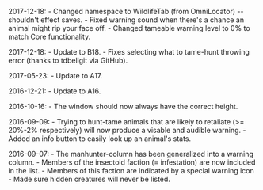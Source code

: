 2017-12-18:
	- Changed namespace to WildlifeTab (from OmniLocator) -- shouldn't effect saves.
	- Fixed warning sound when there's a chance an animal might rip your face off.
	- Changed tameable warning level to 0% to match Core functionality.
	
2017-12-18:
	- Update to B18.
	- Fixes selecting what to tame-hunt throwing error (thanks to tdbellgit via GitHub).
	
2017-05-23:
	- Update to A17.
	
2016-12-21:
	- Update to A16.
	
2016-10-16:
	- The window should now always have the correct height.
	
2016-09-09: 
	- Trying to hunt-tame animals that are likely to retaliate (>= 20%-2% respectively) will now produce a visable and audible warning.
	- Added an info button to easily look up an animal's stats.
	
2016-09-07: 
	- The manhunter-column has been generalized into a warning column.
	- Members of the insectoid faction (= infestation) are now included in the list.
	- Members of this faction are indicated by a special warning icon
	- Made sure hidden creatures will never be listed.